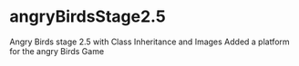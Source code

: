 # angryBirdsStage2.5
Angry Birds stage 2.5 with Class Inheritance and Images
Added a platform for the angry Birds Game
